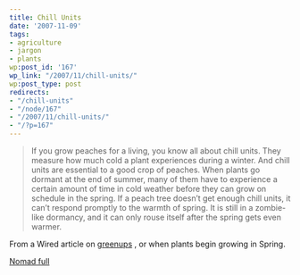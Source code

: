 ```yaml
---
title: Chill Units
date: '2007-11-09'
tags:
- agriculture
- jargon
- plants
wp:post_id: '167'
wp_link: "/2007/11/chill-units/"
wp:post_type: post
redirects:
- "/chill-units"
- "/node/167"
- "/2007/11/chill-units/"
- "/?p=167"
---
```


>

> If you grow peaches for a living, you know all about chill units. They measure how much cold a plant experiences during a winter. And chill units are essential to a good crop of peaches. When plants go dormant at the end of summer, many of them have to experience a certain amount of time in cold weather before they can grow on schedule in the spring. If a peach tree doesn’t get enough chill units, it can’t respond promptly to the warmth of spring. It is still in a zombie-like dormancy, and it can only rouse itself after the spring gets even warmer.

From a Wired article on [greenups](http://www.wired.com/science/planetearth/news/2007/11/dissectionanddissent_1109) , or when plants begin growing in Spring.

[Nomad full](http://www.iucn-tftsg.org/?nomad)
